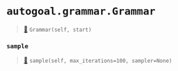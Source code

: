 # `autogoal.grammar.Grammar`

> [📝](/usr/lib/python3/dist-packages/autogoal/grammar/_base.py#L6)
> `Grammar(self, start)`

### `sample`

> [📝](/usr/lib/python3/dist-packages/autogoal/grammar/_base.py#L10)
> `sample(self, max_iterations=100, sampler=None)`

